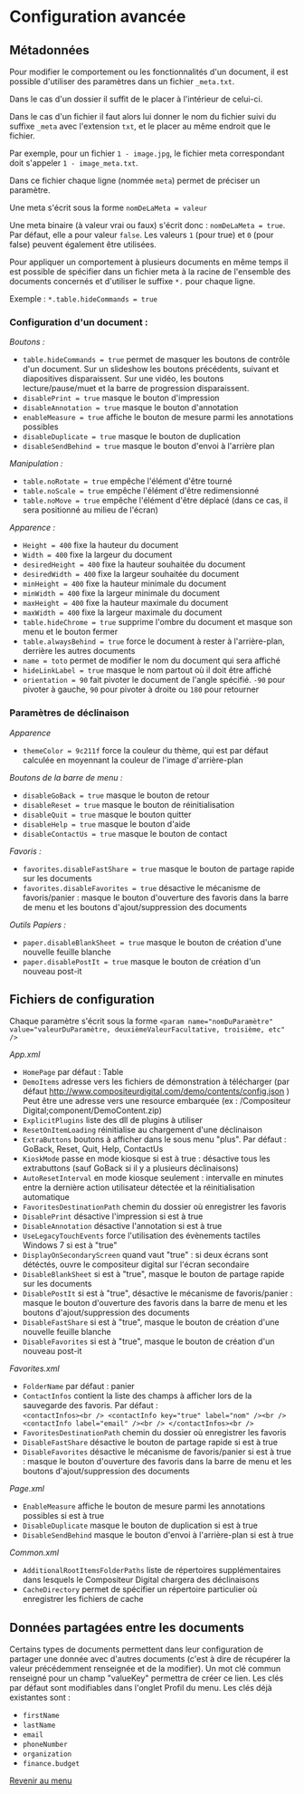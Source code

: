 # Configuration avancée
## Métadonnées
Pour modifier le comportement ou les fonctionnalités d'un document, il est possible d'utiliser des paramètres dans un fichier `_meta.txt`.

Dans le cas d'un dossier il suffit de le placer à l'intérieur de celui-ci.

Dans le cas d'un fichier il faut alors lui donner le nom du fichier suivi du suffixe `_meta` avec l'extension `txt`, et le placer au même endroit que le fichier.

Par exemple, pour un fichier `1 - image.jpg`, le fichier meta correspondant doit s'appeler `1 - image_meta.txt`.

Dans ce fichier chaque ligne (nommée `meta`) permet de préciser un paramètre. 

Une meta s'écrit sous la forme `nomDeLaMeta = valeur`

Une meta binaire (à valeur vrai ou faux) s'écrit donc : `nomDeLaMeta = true`. Par défaut, elle a pour valeur `false`. Les valeurs `1` (pour true) et `0` (pour false) peuvent également être utilisées.

Pour appliquer un comportement à plusieurs documents en même temps il est possible de spécifier dans un fichier meta à la racine de l'ensemble des documents concernés et d'utiliser le suffixe `*.` pour chaque ligne.

Exemple : `*.table.hideCommands = true`


### Configuration d'un document :
*Boutons :*
 - `table.hideCommands = true` permet de masquer les boutons de contrôle d'un document. Sur un slideshow les boutons précédents, suivant et diapositives disparaissent. Sur une vidéo, les boutons lecture/pause/muet et la barre de progression disparaissent.
 - `disablePrint = true` masque le bouton d'impression
 - `disableAnnotation = true` masque le bouton d'annotation
 - `enableMeasure = true` affiche le bouton de mesure parmi les annotations possibles
 - `disableDuplicate = true` masque le bouton de duplication
 - `disableSendBehind = true` masque le bouton d'envoi à l'arrière plan 

*Manipulation :*
 - `table.noRotate = true` empêche l'élément d'être tourné
 - `table.noScale = true` empêche l'élément d'être redimensionné
 - `table.noMove = true` empêche l'élément d'être déplacé (dans ce cas, il sera positionné au milieu de l'écran)

*Apparence :*
 - `Height = 400` fixe la hauteur du document
 - `Width = 400` fixe la largeur du document
 - `desiredHeight = 400` fixe la hauteur souhaitée du document
 - `desiredWidth = 400` fixe la largeur souhaitée du document
 - `minHeight = 400` fixe la hauteur minimale du document
 - `minWidth = 400` fixe la largeur minimale du document
 - `maxHeight = 400` fixe la hauteur maximale du document
 - `maxWidth = 400` fixe la largeur maximale du document
 - `table.hideChrome = true` supprime l'ombre du document et masque son menu et le bouton fermer
 - `table.alwaysBehind = true` force le document à rester à l'arrière-plan, derrière les autres documents
 - `name = toto` permet de modifier le nom du document qui sera affiché
 - `hideLinkLabel = true` masque le nom partout où il doit être affiché
 - `orientation = 90` fait pivoter le document de l'angle spécifié. `-90`  pour pivoter à gauche, `90` pour pivoter à droite ou `180` pour retourner
 
### Paramètres de déclinaison
*Apparence*
 - `themeColor = 9c211f` force la couleur du thème, qui est par défaut calculée en moyennant la couleur de l'image d'arrière-plan

*Boutons de la barre de menu :*
 - `disableGoBack = true` masque le bouton de retour
 - `disableReset = true` masque le bouton de réinitialisation
 - `disableQuit = true` masque le bouton quitter
 - `disableHelp = true` masque le bouton d'aide
 - `disableContactUs = true` masque le bouton de contact

*Favoris :*
 - `favorites.disableFastShare = true` masque le bouton de partage rapide sur les documents
 - `favorites.disableFavorites = true` désactive le mécanisme de favoris/panier : masque le bouton d'ouverture des favoris dans la barre de menu et les boutons d'ajout/suppression des documents

*Outils Papiers :*
 - `paper.disableBlankSheet = true` masque le bouton de création d'une nouvelle feuille blanche
 - `paper.disablePostIt = true` masque le bouton de création d'un nouveau post-it


## <a name="configFiles"></a>Fichiers de configuration
Chaque paramètre s'écrit sous la forme `<param name="nomDuParamètre" value="valeurDuParamètre, deuxièmeValeurFacultative, troisième, etc" />`

*App.xml*

 - `HomePage` par défaut : Table 
 - `DemoItems` adresse vers les fichiers de démonstration à télécharger (par défaut http://www.compositeurdigital.com/demo/contents/config.json ) Peut être une adresse vers une resource embarquée (ex : /Compositeur Digital;component/DemoContent.zip)
 - `ExplicitPlugins` liste des dll de plugins à utiliser
 - `ResetOnItemLoading` réinitialise au chargement d'une déclinaison
 - `ExtraButtons` boutons à afficher dans le sous menu "plus". Par défaut : GoBack, Reset, Quit, Help, ContactUs
 - `KioskMode` passe en mode kiosque si est à true : désactive tous les extrabuttons (sauf GoBack si il y a plusieurs déclinaisons)
 - `AutoResetInterval` en mode kiosque seulement : intervalle en minutes entre la dernière action utilisateur détectée et la réinitialisation automatique
 - `FavoritesDestinationPath` chemin du dossier où enregistrer les favoris
 - `DisablePrint` désactive l'impression si est à true
 - `DisableAnnotation` désactive l'annotation si est à true
 - `UseLegacyTouchEvents` force l'utilisation des évènements tactiles Windows 7 si est à "true"
 - `DisplayOnSecondaryScreen` quand vaut "true" : si deux écrans sont détéctés, ouvre le compositeur digital sur l'écran secondaire
 - `DisableBlankSheet` si est à "true", masque le bouton de partage rapide sur les documents
 - `DisablePostIt` si est à "true", désactive le mécanisme de favoris/panier : masque le bouton d'ouverture des favoris dans la barre de menu et les boutons d'ajout/suppression des documents
 - `DisableFastShare` si est à "true", masque le bouton de création d'une nouvelle feuille blanche
 - `DisableFavorites` si est à "true", masque le bouton de création d'un nouveau post-it

*Favorites.xml*
 - `FolderName` par défaut : panier
 - `ContactInfos` contient la liste des champs à afficher lors de la sauvegarde des favoris. Par défaut : <br />
    `<contactInfos><br />
      <contactInfo key="true" label="nom" /><br />
      <contactInfo label="email" /><br />
    </contactInfos><br />`
 - `FavoritesDestinationPath` chemin du dossier où enregistrer les favoris
 - `DisableFastShare` désactive le bouton de partage rapide si est à true
 - `DisableFavorites` désactive le mécanisme de favoris/panier si est à true : masque le bouton d'ouverture des favoris dans la barre de menu et les boutons d'ajout/suppression des documents

*Page.xml*
 - `EnableMeasure` affiche le bouton de mesure parmi les annotations possibles si est à true
 - `DisableDuplicate` masque le bouton de duplication si est à true
 - `DisableSendBehind` masque le bouton d'envoi à l'arrière-plan si est à true

*Common.xml*
 - `AdditionalRootItemsFolderPaths` liste de répertoires supplémentaires dans lesquels le Compositeur Digital chargera des déclinaisons
 - `CacheDirectory` permet de spécifier un répertoire particulier où enregistrer les fichiers de cache 
 

 ## <a name="valueKeys"></a>Données partagées entre les documents
 Certains types de documents permettent dans leur configuration de partager une donnée avec d'autres documents (c'est à dire de récupérer la valeur précédemment renseignée et de la modifier).
 Un mot clé commun renseigné pour un champ "valueKey" permettra de créer ce lien. Les clés par défaut sont modifiables dans l'onglet Profil du menu.
 Les clés déjà existantes sont :
  - `firstName`
  - `lastName`
  - `email`
  - `phoneNumber`
  - `organization`
  - `finance.budget`

[Revenir au menu](home.md)